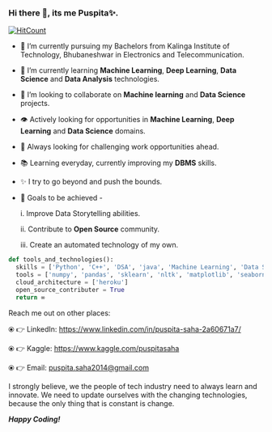 ### Hi there 👋, its me Puspita✨.

[![HitCount](http://hits.dwyl.com/Puspita-111/Puspita-111.svg)](http://hits.dwyl.com/Puspita-111/Puspita-111)


- 🔭 I’m currently pursuing my Bachelors from Kalinga Institute of Technology, Bhubaneshwar in Electronics and Telecommunication.
- 🌱 I’m currently learning **Machine Learning**, **Deep Learning**, **Data Science** and **Data Analysis** technologies.
- 🤝 I’m looking to collaborate on **Machine learning** and **Data Science** projects.
- 👁️ Actively looking for opportunities in **Machine Learning**, **Deep Learning** and **Data Science** domains.
- 🌋 Always looking for challenging work opportunities ahead.
- 📚 Learning everyday, currently improving my **DBMS** skills.
- ✨ I try to go beyond and push the bounds.
- 🎯 Goals to be achieved - 

     i. Improve Data Storytelling abilities.
     
     ii. Contribute to **Open Source** community.
     
     iii. Create an automated technology of my own.
     
```python
def tools_and_technologies():
  skills = ['Python', 'C++', 'DSA', 'java', 'Machine Learning', 'Data Science', 'Deep learning', 'SQL']
  tools = ['numpy', 'pandas', 'sklearn', 'nltk', 'matplotlib', 'seaborn', 'keras', 'tensorflow', 'MS Excel', 'flask']
  cloud_architecture = ['heroku']
  open_source_contributer = True
  return ∞ 
```  
     

Reach me out on other places:

⦿ 👉 LinkedIn: https://www.linkedin.com/in/puspita-saha-2a60671a7/

⦿ 👉 Kaggle:  https://www.kaggle.com/puspitasaha

⦿ 👉 Email: puspita.saha2014@gmail.com

I strongly believe, we the people of tech industry need to always learn and innovate. We need to update ourselves with the changing technologies, because the only thing that is constant is change. 

***Happy Coding!***



